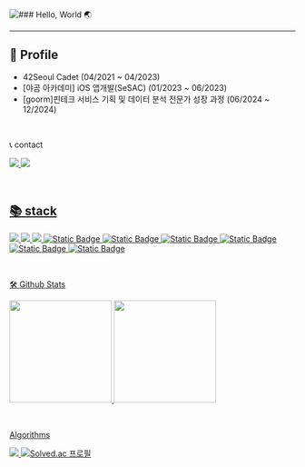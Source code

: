 ![### Hello, World 🌏
](https://capsule-render.vercel.app/api?type=waving&height=250&color=timeGradient&text=Hello%20,%20I'm%20Joo&section=header&reversal=true&animation=fadeIn&fontAlign=50&fontAlignY=45)

---
👤 Profile
---
- 42Seoul Cadet   (04/2021 ~ 04/2023)
- [야곰 아카데미] iOS 앱개발(SeSAC) (01/2023 ~ 06/2023)
- [goorm]핀테크 서비스 기획 및 데이터 분석 전문가 성장 과정 (06/2024 ~ 12/2024)
<br/>

<!-- <img src="https://img.shields.io/badge/04/2021 ~-222222?label=42SEOUL&style=flat-square&logo=42&labelColor=000000&logoColor=FFFFFF"/> -->


📞 contact

<a href="mailto:ohdiar@gmail.com" target="_blank"><img src="https://img.shields.io/badge/ohdiar@gmail.com-EA4335?style=flat&logo=Gmail&logoColor=white&link=ohdiar@gmail.com"/> <a href="https://instagram.com/ro_heun" target="_blank"> <a href="https://raidho.tistory.com" target="_blank"><img src="https://img.shields.io/badge/blog-000000?&style=flat&logo=Tistory&logoColor=FFFFFF"/>


  <br/>
  
📚 stack
  ---
<img src="https://img.shields.io/badge/Swift-F05138?&style=plastic&logo=Swift&logoColor=DDDDDD"/> <img src="https://img.shields.io/badge/C-A8B9CC?&style=plastic&logo=C&logoColor=DDDDDD"/> <img src="https://img.shields.io/badge/C++-00599C?&style=plastic&logo=c%2B%2B&logoColor=DDDDDD"/> ![Static Badge](https://img.shields.io/badge/Python-%233776AB?style=plastic&logo=Python&logoColor=%23DDDDDD) ![Static Badge](https://img.shields.io/badge/Jupyter-%23F37626?style=plastic&logo=jupyter&logoColor=%23DDDDDD) ![Static Badge](https://img.shields.io/badge/scikitlearn-%23F7931E?style=plastic&logo=scikitlearn&logoColor=%23DDDDDD) ![Static Badge](https://img.shields.io/badge/mysql-%234479A1?style=plastic&logo=mysql&logoColor=%23DDDDDD) ![Static Badge](https://img.shields.io/badge/Git-%23F05032?style=plastic&logo=git&logoColor=%23DDDDDD) ![Static Badge](https://img.shields.io/badge/GitHub-%23181717?style=plastic&logo=GitHub&logoColor=%23DDDDDD)

 





  <br/>
  
  
🛠️ Github Stats
  
  <p>
  <img height="180em" src="https://github-readme-stats.vercel.app/api?username=ohdair&show_icons=true&include_all_commits=true&theme=dracula">
  <img height="180em" src="https://github-readme-stats.vercel.app/api/top-langs/?username=ohdair&layout=compact&theme=dracula">
</p>
 <br/>

Algorithms

![](https://leetcard.jacoblin.cool/ohdair?border=0&radius=20) [![Solved.ac
프로필](http://mazassumnida.wtf/api/generate_badge?boj=ohdiar)](https://solved.ac/ohdiar)
 

